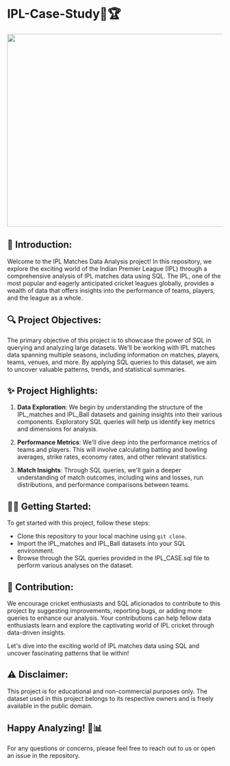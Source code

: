 # IPL-Case-Study🏏🏆

<img src="https://github.com/devraj-shah/IPL-Case-Study/assets/107785817/d7b74cce-acea-4132-abca-ac8f6776c260" width="1000" height="450" align="centre">

## 🚀 Introduction:
Welcome to the IPL Matches Data Analysis project! In this repository, we explore the exciting world of the Indian Premier League (IPL) through a comprehensive analysis of IPL matches data using SQL. The IPL, one of the most popular and eagerly anticipated cricket leagues globally, provides a wealth of data that offers insights into the performance of teams, players, and the league as a whole.

## 🔍 Project Objectives:

The primary objective of this project is to showcase the power of SQL in querying and analyzing large datasets. We'll be working with IPL matches data spanning multiple seasons, including information on matches, players, teams, venues, and more. By applying SQL queries to this dataset, we aim to uncover valuable patterns, trends, and statistical summaries.

## ✨ Project Highlights:

1. **Data Exploration**: We begin by understanding the structure of the IPL_matches and IPL_Ball datasets and gaining insights into their various components. Exploratory SQL queries will help us identify key metrics and dimensions for analysis.

2. **Performance Metrics**: We'll dive deep into the performance metrics of teams and players. This will involve calculating batting and bowling averages, strike rates, economy rates, and other relevant statistics.

3. **Match Insights**: Through SQL queries, we'll gain a deeper understanding of match outcomes, including wins and losses, run distributions, and performance comparisons between teams.

## 🏃🏻 Getting Started:

To get started with this project, follow these steps:

- Clone this repository to your local machine using `git clone`.
- Import the IPL_matches and IPL_Ball datasets into your SQL environment.
- Browse through the SQL queries provided in the IPL_CASE.sql file to perform various analyses on the dataset.

## 🤝 Contribution:

We encourage cricket enthusiasts and SQL aficionados to contribute to this project by suggesting improvements, reporting bugs, or adding more queries to enhance our analysis. Your contributions can help fellow data enthusiasts learn and explore the captivating world of IPL cricket through data-driven insights.

Let's dive into the exciting world of IPL matches data using SQL and uncover fascinating patterns that lie within!


## ⚠️ Disclaimer:

This project is for educational and non-commercial purposes only. The dataset used in this project belongs to its respective owners and is freely available in the public domain.

## Happy Analyzing! 🏏📊

For any questions or concerns, please feel free to reach out to us or open an issue in the repository.
